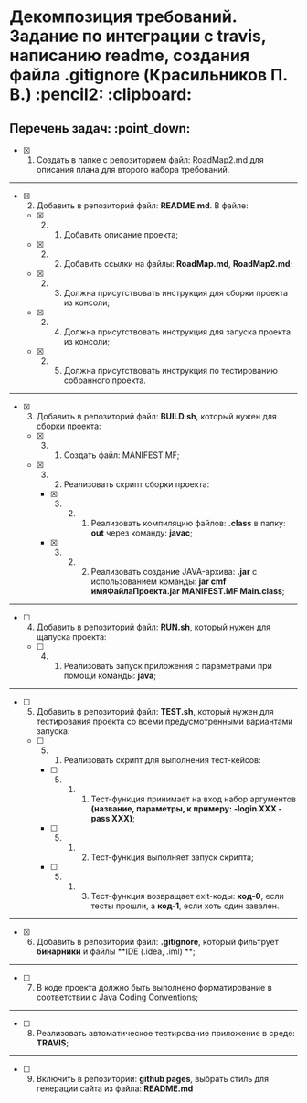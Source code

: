 <h1>Декомпозиция требований. Задание по интеграции с travis, написанию readme, создания файла .gitignore (Красильников П. В.) :pencil2: :clipboard:</h1>

<h2>Перечень задач: :point_down:</h2>

  - [x] 1. Создать в папке с репозиторием файл: RoadMap2.md для описания плана для второго набора требований.

<hr>

  - [x] 2. Добавить в репозиторий файл: **README.md**. В файле:

    - [x] 2. 1. Добавить описание проекта;

    - [x] 2. 2. Добавить ссылки на файлы: **RoadMap.md**, **RoadMap2.md**;

    - [x] 2. 3. Должна присутствовать инструкция для сборки проекта из консоли;

    - [x] 2. 4. Должна присутствовать инструкция для запуска проекта из консоли;

    - [x] 2. 5. Должна присутствовать инструкция по тестированию собранного проекта.

<hr>
  
  - [x] 3. Добавить в репозиторий файл: **BUILD.sh**, который нужен для сборки проекта:

    - [x] 3. 1. Создать файл: MANIFEST.MF;

    - [x] 3. 2. Реализовать скрипт сборки проекта:

      - [x] 3. 2. 1. Реализовать компиляцию файлов: **.class** в папку: **out** через команду: **javac**;

      - [x] 3. 2. 2. Реализовать создание JAVA-архива: **.jar** с использованием команды: **jar cmf имяФайлаПроекта.jar MANIFEST.MF Main.class**;

<hr>

  - [ ] 4. Добавить в репозиторий файл: **RUN.sh**, который нужен для щапуска проекта:

      - [ ] 4. 1. Реализовать запуск приложения с параметрами при помощи команды: **java**;

<hr>
  
  - [ ] 5. Добавить в репозиторий файл: **TEST.sh**, который нужен для тестирования проекта со всеми предусмотренными вариантами запуска:

      - [ ] 5. 1. Реализовать скрипт для выполнения тест-кейсов:

        - [ ] 5. 1. 1. Тест-функция принимает на вход набор аргументов **(название, параметры, к примеру: -login XXX -pass XXX)**;

        - [ ] 5. 1. 2. Тест-функция выполняет запуск скрипта;

        - [ ] 5. 1. 3. Тест-функция возвращает exit-коды: **код-0**, если тесты прошли, а **код-1**, если хоть один завален.

<hr>
  
  - [x] 6. Добавить в репозиторий файл: **.gitignore**, который фильтрует **бинарники** и файлы **IDE (.idea, .iml) **;

<hr>

  - [ ] 7. В коде проекта должно быть выполнено форматирование в соответствии с Java Coding Conventions;

<hr>

  - [ ] 8. Реализовать автоматическое тестирование приложение в среде: **TRAVIS**;

<hr>

  - [ ] 9. Включить в репозитории: **github pages**, выбрать стиль для генерации сайта из файла: **README.md**


